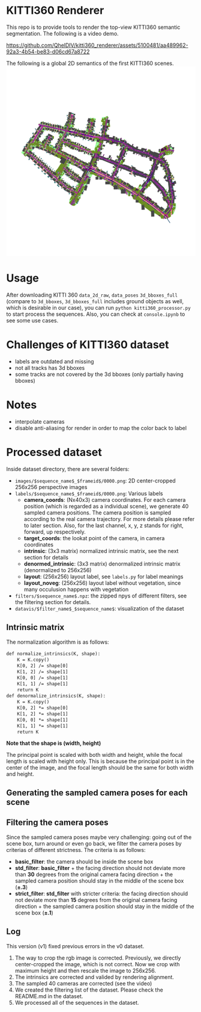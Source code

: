 # KITTI360 Renderer
This repo is to provide tools to render the top-view KITTI360 semantic segmentation.
The following is a video demo.



https://github.com/QhelDIV/kitti360_renderer/assets/5100481/aa489962-92a3-4b54-be83-d06cd67a8722



The following is a global 2D semantics of the first KITTI360 scenes.
![](media/globalview_2013_05_28_drive_0000_sync.png)

# Usage
After downloading KITTI 360 `data_2d_raw`, `data_poses` `3d_bboxes_full` (compare to `3d_bboxes`, `3d_bboxes_full` includes ground objects as well, which is desirable in our case), you can run `python kitti360_processor.py` to start process the sequences.
Also, you can check at `console.ipynb` to see some use cases.

# Challenges of KITTI360 dataset
- labels are outdated and missing
- not all tracks has 3d bboxes
- some tracks are not covered by the 3d bboxes (only partially having bboxes)

# Notes

- interpolate cameras
- disable anti-aliasing for render in order to map the color back to label

# Processed dataset
Inside dataset directory, there are several folders:
- `images/$sequence_name$_$frameid$/0000.png`: 2D center-cropped 256x256 perspective images
- `labels/$sequence_name$_$frameid$/0000.png`: Various labels
    - **camera_coords**: (Nx40x3) camera coordinates. For each camera position (which is regarded as a individual scene), we generate 40 sampled camera positions. The camera position is sampled according to the real camera trajectory. For more details please refer to later section. Also, for the last channel, x, y, z stands for right, forward, up respectively. 
    - **target_coords**: the lookat point of the camera, in camera coordinates
    - **intrinsic**: (3x3 matrix) normalized intrinsic matrix, see the next section for details
    - **denormed_intrinsic**: (3x3 matrix) denormalized intrinsic matrix (denormalized to 256x256)
    - **layout**: (256x256) layout label, see `labels.py` for label meanings
    - **layout_noveg**: (256x256) layout label without vegetation, since many occulusion happens with vegetation
- `filters/$sequence_name$.npz`: the zipped npys of different filters, see the filtering section for details. 
- `datavis/$filter_name$_$sequence_name$`: visualization of the dataset

## Intrinsic matrix
The normalization algorithm is as follows:

    def normalize_intrinsics(K, shape):
        K = K.copy()
        K[0, 2] /= shape[0]
        K[1, 2] /= shape[1]
        K[0, 0] /= shape[1]
        K[1, 1] /= shape[1]
        return K
    def denormalize_intrinsics(K, shape):
        K = K.copy()
        K[0, 2] *= shape[0]
        K[1, 2] *= shape[1]
        K[0, 0] *= shape[1]
        K[1, 1] *= shape[1]
        return K
**Note that the shape is (width, height)**

The principal point is scaled with both width and height, while the focal length is scaled with height only. This is because the principal point is in the center of the image, and the focal length should be the same for both width and height.
## Generating the sampled camera poses for each scene


## Filtering the camera poses
Since the sampled camera poses maybe very challenging: going out of the scene box, turn around or even go back, we filter the camera poses by criterias of different strictness. The criteria is as follows:

- **basic_filter**: the camera should be inside the scene box
- **std_filter**: **basic_filter** + the facing direction should not deviate more than **30** degrees from the original camera facing direction + the sampled camera position should stay in the middle of the scene box (**±.3**)
- **strict_filter**: **std_filter** with stricter criteria: the facing direction should not deviate more than **15** degrees from the original camera facing direction + the sampled camera position should stay in the middle of the scene box (**±.1**)

## Log

This version (v1) fixed previous errors in the v0 dataset.
1. The way to crop the rgb image is corrected. Previously, we directly center-cropped the image, which is not correct. Now we crop with maximum height and then rescale the image to 256x256.
2. The intrinsics are corrected and valided by rendering alignment.
3. The sampled 40 cameras are corrected (see the video)
4. We created the filtering list of the dataset. Please check the README.md in the dataset.
5. We processed all of the sequences in the dataset.
